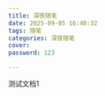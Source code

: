 ```yaml
---
title: 深夜随笔
date: 2025-09-05 16:40:32
tags: 随笔
categories: 深夜随笔
cover: 
password: 123

---
```


测试文档1